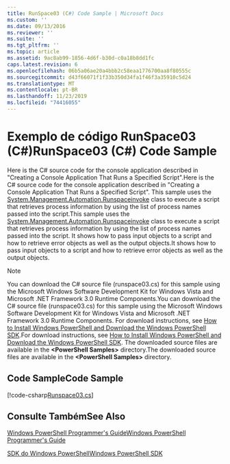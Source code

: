 ```yaml
---
title: RunSpace03 (C#) Code Sample | Microsoft Docs
ms.custom: ''
ms.date: 09/13/2016
ms.reviewer: ''
ms.suite: ''
ms.tgt_pltfrm: ''
ms.topic: article
ms.assetid: 9ac8ab99-1856-4d6f-b30d-c0a18b8dd1fc
caps.latest.revision: 6
ms.openlocfilehash: 06b5a06ae20a4bbb2c58eaa1776700aa8f80555c
ms.sourcegitcommit: d43f66071f1f33b350d34fa1f46f3a35910c5d24
ms.translationtype: MT
ms.contentlocale: pt-BR
ms.lasthandoff: 11/23/2019
ms.locfileid: "74416055"
---
```

# <a name="runspace03-c-code-sample"></a><span data-ttu-id="a9aa7-102">Exemplo de código RunSpace03 (C#)</span><span class="sxs-lookup"><span data-stu-id="a9aa7-102">RunSpace03 (C#) Code Sample</span></span>

<span data-ttu-id="a9aa7-103">Here is the C# source code for the console application described in "Creating a Console Application That Runs a Specified Script".</span><span class="sxs-lookup"><span data-stu-id="a9aa7-103">Here is the C# source code for the console application described in "Creating a Console Application That Runs a Specified Script".</span></span> <span data-ttu-id="a9aa7-104">This sample uses the [System.Management.Automation.Runspaceinvoke](/dotnet/api/System.Management.Automation.RunspaceInvoke) class to execute a script that retrieves process information by using the list of process names passed into the script.</span><span class="sxs-lookup"><span data-stu-id="a9aa7-104">This sample uses the [System.Management.Automation.Runspaceinvoke](/dotnet/api/System.Management.Automation.RunspaceInvoke) class to execute a script that retrieves process information by using the list of process names passed into the script.</span></span> <span data-ttu-id="a9aa7-105">It shows how to pass input objects to a script and how to retrieve error objects as well as the output objects.</span><span class="sxs-lookup"><span data-stu-id="a9aa7-105">It shows how to pass input objects to a script and how to retrieve error objects as well as the output objects.</span></span>

> [!NOTE]
> <span data-ttu-id="a9aa7-106">You can download the C# source file (runspace03.cs) for this sample using the Microsoft Windows Software Development Kit for Windows Vista and Microsoft .NET Framework 3.0 Runtime Components.</span><span class="sxs-lookup"><span data-stu-id="a9aa7-106">You can download the C# source file (runspace03.cs) for this sample using the Microsoft Windows Software Development Kit for Windows Vista and Microsoft .NET Framework 3.0 Runtime Components.</span></span> <span data-ttu-id="a9aa7-107">For download instructions, see [How to Install Windows PowerShell and Download the Windows PowerShell SDK](/powershell/scripting/developer/installing-the-windows-powershell-sdk).</span><span class="sxs-lookup"><span data-stu-id="a9aa7-107">For download instructions, see [How to Install Windows PowerShell and Download the Windows PowerShell SDK](/powershell/scripting/developer/installing-the-windows-powershell-sdk).</span></span>
> <span data-ttu-id="a9aa7-108">The downloaded source files are available in the **\<PowerShell Samples>** directory.</span><span class="sxs-lookup"><span data-stu-id="a9aa7-108">The downloaded source files are available in the **\<PowerShell Samples>** directory.</span></span>

## <a name="code-sample"></a><span data-ttu-id="a9aa7-109">Code Sample</span><span class="sxs-lookup"><span data-stu-id="a9aa7-109">Code Sample</span></span>

[!code-csharp[Runspace03.cs](../../../../powershell-sdk-samples/SDK-2.0/csharp/Runspace03/Runspace03.cs#L11-L88 "Runspace03.cs")]

## <a name="see-also"></a><span data-ttu-id="a9aa7-110">Consulte Também</span><span class="sxs-lookup"><span data-stu-id="a9aa7-110">See Also</span></span>

[<span data-ttu-id="a9aa7-111">Windows PowerShell Programmer's Guide</span><span class="sxs-lookup"><span data-stu-id="a9aa7-111">Windows PowerShell Programmer's Guide</span></span>](./windows-powershell-programmer-s-guide.md)

[<span data-ttu-id="a9aa7-112">SDK do Windows PowerShell</span><span class="sxs-lookup"><span data-stu-id="a9aa7-112">Windows PowerShell SDK</span></span>](../windows-powershell-reference.md)
